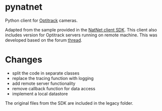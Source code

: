 # pynatnet

Python client for [Optitrack](https://optitrack.com/) cameras.

Adapted from the sample provided in the [NatNet client SDK](https://optitrack.com/software/natnet-sdk/). This client also includes version for Optitrack servers running on remote machine. This was developed based on the forum [thread](https://forums.naturalpoint.com/viewtopic.php?f=59&t=13472).


# Changes

- split the code in separate classes
- replace the tracing function with logging
- add remote server functionality
- remove callback function for data access
- implement a local datastore

The original files from the SDK are included in the legacy folder.
